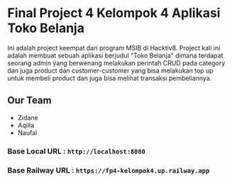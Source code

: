 # Final Project 4 Kelompok 4 Aplikasi Toko Belanja
Ini adalah project keempat dari program MSIB di Hacktiv8. Project kali ini adalah membuat sebuah aplikasi berjudul "Toko Belanja" dimana terdapat seorang admin yang berwenang melakukan perintah CRUD pada category dan juga product dan customer-customer yang bisa melakukan top up untuk membeli product dan juga bisa melihat transaksi pembeliannya.

## Our Team
* Zidane
* Aqilla
* Naufal

### Base Local URL   : `http://localhost:8080`
### Base Railway URL  : `https://fp4-kelompok4.up.railway.app`
